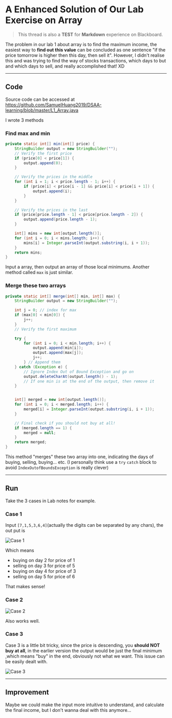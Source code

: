# A Enhanced Solution of Our Lab Exercise on Array

>This thread is also a **TEST** for **Markdown** experience on Blackboard.

The problem in our lab 1 about array is to find the maximum income, the easiest way to **find out this value** can be concluded as one sentence "if the price tomorrow is higher then this day, then sell it". However, I didn't realise this and was trying to find the way of stocks transactions, which days to but and which days to sell, and really accomplished that! XD

---

## Code

Source code can be accessed at <https://github.com/SamuelHuang2019/DSAA-learning/blob/master/L1_Array.java>

I wrote 3 methods

### Find max and min

```java
private static int[] min(int[] price) {
    StringBuilder output = new StringBuilder("");
    // Verify the first price
    if (price[0] < price[1]) {
        output.append(0);
    }

    // Verify the prices in the middle
    for (int i = 1; i < price.length - 1; i++) {
        if (price[i] < price[i - 1] && price[i] < price[i + 1]) {
            output.append(i);
        }
    }

    // Verify the prices in the last
    if (price[price.length - 1] < price[price.length - 2]) {
        output.append(price.length - 1);
    }

    int[] mins = new int[output.length()];
    for (int i = 0; i < mins.length; i++) {
        mins[i] = Integer.parseInt(output.substring(i, i + 1));
    }
    return mins;
}
```

Input a array, then output an array of those local minimums. Another method called `max` is just similar.

### Merge these two arrays

```java
private static int[] merge(int[] min, int[] max) {
    StringBuilder output = new StringBuilder("");

    int j = 0; // index for max
    if (max[0] < min[0]) {
        j++;
    }
    // Verify the first maximum

    try {
        for (int i = 0; i < min.length; i++) {
            output.append(min[i]);
            output.append(max[j]);
            j++;
        } // Append them
    } catch (Exception e) {
        // Ignore Index Out of Bound Exception and go on
        output.deleteCharAt(output.length() - 1);
        // If one min is at the end of the output, then remove it
    }


    int[] merged = new int[output.length()];
    for (int i = 0; i < merged.length; i++) {
        merged[i] = Integer.parseInt(output.substring(i, i + 1));
    }

    // Final check if you should not buy at all!
    if (merged.length == 1) {
        merged = null;
    }
    return merged;
}
```

This method "merges" these two array into one, indicating the days of buying, selling, buying... etc. (I personally think use a `try` `catch` block to avoid `IndexOutofBoundsException` is really clever)

---

## Run

Take the 3 cases in Lab notes for example.

### Case 1

Input `[7,1,5,3,6,4]`(actually the digits can be separated by any chars), the out put is

![Case 1](https://gitee.com/SamuelHuang2019/figure-bed/raw/master/img/20200907191248-code.png)

Which means

- buying on day 2 for price of 1
- selling on day 3 for price of 5
- buying on day 4 for price of 3
- selling on day 5 for price of 6

That makes sense!

### Case 2

![Case 2](https://gitee.com/SamuelHuang2019/figure-bed/raw/master/img/20200907191821-code.png)

Also works well.

### Case 3

Case 3 is a little bit tricky, since the price is descending, you **should NOT buy at all**, in the earlier version the output would be just the final minimum ,which means "buy" in the end, obviously not what we want. This issue can be easily dealt with.

![Case 3](https://gitee.com/SamuelHuang2019/figure-bed/raw/master/img/20200907192527-code.png)

---

## Improvement

Maybe we could make the input more intuitive to understand, and calculate the final income, but I don't wanna deal with this anymore...
